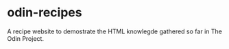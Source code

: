 # odin-recipes
A recipe website to demostrate the HTML knowlegde gathered so far in The Odin Project.